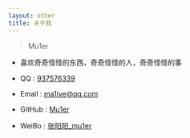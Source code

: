 ```yaml
---
layout: other
title: 关于我
---
```


> Mu1er

+ 喜欢奇奇怪怪的东西，奇奇怪怪的人，奇奇怪怪的事

+ QQ : [937576339](http://wpa.qq.com/msgrd?v=3&uin=937576339&site=qq&menu=yes)

+ Email : [ma1ive@qq.com]()

+ GitHub : [Mu1er](https://github.com/ma1ive)

+ WeiBo : [张阳阳_mu1er](https://weibo.com/Ymalive)

